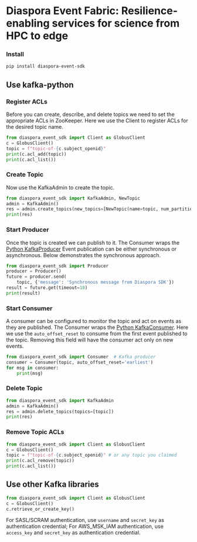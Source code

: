 # Diaspora Event Fabric: Resilience-enabling services for science from HPC to edge

### Install
```bash
pip install diaspora-event-sdk
```

## Use kafka-python

### Register ACLs

Before you can create, describe, and delete topics we need to set the appropriate ACLs in ZooKeeper. Here we use the Client to register ACLs for the desired topic name.

```python
from diaspora_event_sdk import Client as GlobusClient
c = GlobusClient()
topic = f"topic-of-{c.subject_openid}"
print(c.acl_add(topic))
print(c.acl_list())
```

### Create Topic

Now use the KafkaAdmin to create the topic.

```python
from diaspora_event_sdk import KafkaAdmin, NewTopic 
admin = KafkaAdmin()
res = admin.create_topics(new_topics=[NewTopic(name=topic, num_partitions=1, replication_factor=1)])
print(res)
```

### Start Producer

Once the topic is created we can publish to it. The Consumer wraps the [Python KafkaProducer](https://kafka-python.readthedocs.io/en/master/apidoc/KafkaProducer.html) Event publication can be either synchronous or asynchronous. Below demonstrates the synchronous approach. 

```python
from diaspora_event_sdk import Producer
producer = Producer()
future = producer.send(
    topic, {'message': 'Synchronous message from Diaspora SDK'})
result = future.get(timeout=10)
print(result)
```

### Start Consumer

A consumer can be configured to monitor the topic and act on events as they are published. The Consumer wraps the [Python KafkaConsumer](https://kafka-python.readthedocs.io/en/master/apidoc/KafkaConsumer.html). Here we use the `auto_offset_reset` to consume from the first event published to the topic. Removing this field will have the consumer act only on new events.

```python
from diaspora_event_sdk import Consumer  # Kafka producer
consumer = Consumer(topic, auto_offset_reset='earliest')
for msg in consumer:
    print(msg)
```

### Delete Topic
```python
from diaspora_event_sdk import KafkaAdmin
admin = KafkaAdmin()
res = admin.delete_topics(topics=[topic])
print(res)

```

### Remove Topic ACLs
```python
from diaspora_event_sdk import Client as GlobusClient
c = GlobusClient()
topic = f"topic-of-{c.subject_openid}" # or any topic you claimed
print(c.acl_remove(topic))
print(c.acl_list())
```

## Use other Kafka libraries
```python
from diaspora_event_sdk import Client as GlobusClient
c = GlobusClient()
c.retrieve_or_create_key()
```
For SASL/SCRAM authentication, use `username` and `secret_key` as authentication credential;
For AWS_MSK_IAM authentication, use `access_key` and `secret_key` as authentication credential.